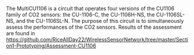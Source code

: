 The MultiCU1106 is a circuit that operates four versions of the CU1106 family of CO2 sensors: the CU-1106-C, the CU-1106H-NS, the CU-1106SL-NS, and the CU-1106SL-N. The purpose of this circuit is to simultaneously assess the performances of the CO2 sensors. Results of the assessment are found in https://github.com/RiceAllDay22/WirelessSensorNetwork/tree/master/Section1-Prototyping/Assessment-CU1106
